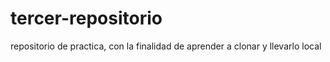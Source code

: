 # tercer-repositorio
repositorio de practica, con la finalidad de aprender a clonar y llevarlo local

